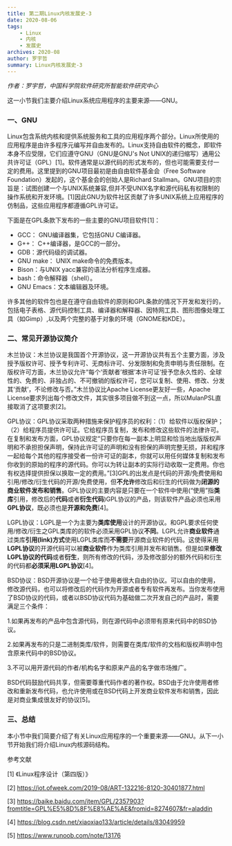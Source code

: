 ```yaml
---
title: 第二期Linux内核发展史-3
date: 2020-08-06
tags:
    - Linux
    - 内核
    - 发展史
archives: 2020-08
author: 罗宇哲
summary: Linux内核发展史-3
---
```


 _作者：罗宇哲，中国科学院软件研究所智能软件研究中心_ 

这一小节我们主要介绍Linux系统应用程序的主要来源——GNU。

### 一、GNU

Linux包含系统内核和提供系统服务和工具的应用程序两个部分。Linux所使用的应用程序是由许多程序元编写并自由发布的。Linux支持自由软件的概念，即软件本身不应受限，它们应遵守GNU（GNU是GNU's Not UNIX的递归缩写）通用公共许可证（GPL）[1]。软件通常是以源代码的形式发布的，但也可能需要支付一定的费用。这里提到的GNU项目最初是由自由软件基金会（Free Software Foundation）发起的，这个基金会的创始人是Richard Stallman。GNU项目的宗旨是：试图创建一个与UNIX系统兼容,但并不受UNIX名字和源代码私有权限制的操作系统和开发环境。[1]因此GNU为软件社区贡献了许多UNIX系统上应用程序的仿制品，这些应用程序都遵循GPL许可证。

下面是在GPL条款下发布的一些主要的GNU项目软件[1]：

- GCC： GNU编译器集，它包括GNU C编译器。  
- G++： C++编译器，是GCC的一部分。  
- GDB：源代码级的调试器。  
- GNU make： UNIX make命令的免费版本。  
- Bison：与UNIX yacc兼容的语法分析程序生成器。  
- bash：命令解释器（shell）。  
- GNU Emacs：文本编辑器及环境。

许多其他的软件包也是在遵守自由软件的原则和GPL条款的情况下开发和发行的，包括电子表格、源代码控制工具、编译器和解释器、因特网工具、图形图像处理工具（如Gimp）,以及两个完整的基于对象的环境（GNOME和KDE）。

### 二、常见开源协议简介

木兰协议：木兰协议是我国首个开源协议，这一开源协议共有五个主要方面，涉及授予版权许可、授予专利许可、无商标许可、分发限制和免责申明与责任限制。在版权许可方面，木兰协议允许“每个‘贡献者’根据’本许可证‘授予您永久性的、全球性的、免费的、非独占的、不可撤销的版权许可，您可以复制、使用、修改、分发其‘贡献’，不论修改与否。”木兰协议比Apache License更友好一些，Apache License要求列出每个修改文件，其实很多项目做不到这一点，所以MulanPSL直接取消了这项要求[2]。

GPL协议：GPL协议采取两种措施来保护程序员的权利：（1）给软件以版权保护；（2）给程序员提供许可证。它给程序员复制，发布和修改这些软件的法律许可。在复制和发布方面，GPL协议规定“只要你在每一副本上明显和恰当地出版版权声明和不承担担保声明，保持此许可证的声明和没有担保的声明完整无损，并和程序一起给每个其他的程序接受者一份许可证的副本，你就可以用任何媒体复制和发布你收到的原始的程序的源代码。你可以为转让副本的实际行动收取一定费用。你也有权选择提供担保以换取一定的费用。”[3]GPL的出发点是代码的开源/免费使用和引用/修改/衍生代码的开源/免费使用，但**不允许**修改后和衍生的代码做为**闭源的商业软件发布和销售**。GPL协议的主要内容是只要在一个软件中使用(“使用”指**类库**引用，修改后的**代码**或者**衍生代码**)GPL协议的产品，则该软件产品必须也采用**GPL协议**，既必须也是**开源和免费**[4]。

LGPL协议：LGPL是一个为主要为**类库使用**设计的开源协议。和GPL要求任何使用/修改/衍生之GPL类库的的软件必须采用GPL协议**不同**。LGPL允许**商业软件**通过类库**引用(link)方式**使用LGPL类库而**不需要**开源商业软件的代码。这使得采用**LGPL协议**的开源代码可以被**商业软件**作为类库引用并发布和销售。但是如果**修改LGPL协议的代码**或者**衍生**，则所有修改的代码，涉及修改部分的额外代码和衍生的代码都**必须采用LGPL协议**[4]。

BSD协议：BSD开源协议是一个给于使用者很大自由的协议。可以自由的使用，修改源代码，也可以将修改后的代码作为开源或者专有软件再发布。当你发布使用了BSD协议的代码，或者以BSD协议代码为基础做二次开发自己的产品时，需要满足三个条件：

1.如果再发布的产品中包含源代码，则在源代码中必须带有原来代码中的BSD协议。

2.如果再发布的只是二进制类库/软件，则需要在类库/软件的文档和版权声明中包含原来代码中的BSD协议。

3.不可以用开源代码的作者/机构名字和原来产品的名字做市场推广。

BSD代码鼓励代码共享，但需要尊重代码作者的著作权。BSD由于允许使用者修改和重新发布代码，也允许使用或在BSD代码上开发商业软件发布和销售，因此是对商业集成很友好的协议[5]。

### 三、总结

本小节中我们简要介绍了有关Linux应用程序的一个重要来源——GNU。从下一小节开始我们将介绍Linux内核源码结构。

参考文献

[1] 《Linux程序设计（第四版）》

[2] https://iot.ofweek.com/2019-08/ART-132216-8120-30401877.html

[3] https://baike.baidu.com/item/GPL/2357903?fromtitle=GPL%E5%8D%8F%E8%AE%AE&fromid=8274607&fr=aladdin

[4] https://blog.csdn.net/xiaoxiao133/article/details/83049959

[5] https://www.runoob.com/note/13176